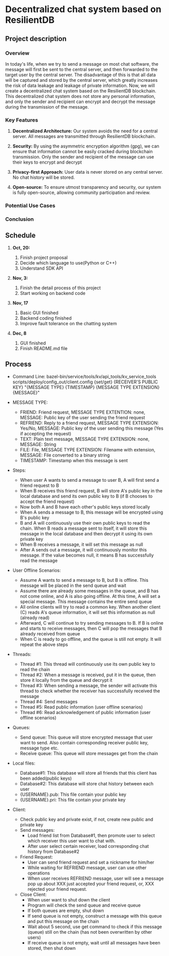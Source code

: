 # Decentralized chat system based on ResilientDB
## Project description
### Overview
In today's life, when we try to send a message on most chat software,
the message will first be sent to the central server, 
and then forwarded to the target user by the central server. 
The disadvantage of this is that all data will be captured and stored by the central server, 
which greatly increases the risk of data leakage and leakage of private information. 
Now, we will create a decentralized chat system based on the ResilientDB blockchain. 
This decentralized chat system does not store any personal information, 
and only the sender and recipient can encrypt and decrypt the message during the transmission of the message.

### Key Features
1. **Decentralized Architecture:** Our system avoids the need for a central server. 
All messages are transmitted through ResilientDB blockchain.

2. **Security:** By using the asymmetric encryption algorithm (gpg), 
we can ensure that information cannot be easily cracked during blockchain transmission. 
Only the sender and recipient of the message can use their keys to encrypt and decrypt

3. **Privacy-first Approach:** User data is never stored on any central server. No chat history will be stored.

4. **Open-source:** To ensure utmost transparency and security, our system is fully open-source, allowing community participation and review.

### Potential Use Cases
<!-- TODO -->

### Conclusion
<!-- TODO -->

## Schedule

1. **Oct, 20:**
   1. Finish project proposal
   2. Decide which language to use(Python or C++)
   3. Understand SDK API
2. **Nov, 3:**
   1. Finish the detail process of this project
   2. Start working on backend code
3. **Nov, 17**
   1. Basic GUI finished
   2. Backend coding finished
   3. Improve fault tolerance on the chatting system

4. **Dec, 8**
   1. GUI finished
   2. Finish README.md file

## Process
- Command Line:
bazel-bin/service/tools/kv/api_tools/kv_service_tools scripts/deploy/config_out/client.config {set/get} {RECEIVER'S PUBLIC KEY} "{MESSAGE TYPE} {TIMESTAMP} {MESSAGE TYPE EXTENSION} {MESSAGE}"

- MESSAGE TYPE:
  - FRIEND: Friend request, MESSAGE TYPE EXTENTION: none, MESSAGE: Public key of the user sending the friend request
  - REFRIEND: Reply to a friend request, MESSAGE TYPE EXTENSION: Yes/No, MESSAGE: Public key of the user sending this message (Yes if accepting the request)
  - TEXT: Plain text message, MESSAGE TYPE EXTENSION: none, MESSAGE: String
  - FILE: File, MESSAGE TYPE EXTENSION: Filename with extension, MESSAGE: File converted to a binary string
  - TIMESTAMP: Timestamp when this message is sent

- Steps:
  - When user A wants to send a message to user B, A will first send a friend request to B
  - When B receives this friend request, B will store A's public key in the local database and send its own public key to B (if B chooses to accept the friend request)
  - Now both A and B have each other's public keys stored locally
  - When A sends a message to B, this message will be encrypted using B's public key
  - B and A will continuously use their own public keys to read the chain. When B reads a message sent to itself, it will store this message in the local database and then decrypt it using its own private key
  - When B receives a message, it will set this message as null
  - After A sends out a message, it will continuously monitor this message. If the value becomes null, it means B has successfully read the message

- User Offline Scenarios:
  - Assume A wants to send a message to B, but B is offline. This message will be placed in the send queue and wait
  - Assume there are already some messages in the queue, and B has not come online, and A is also going offline. At this time, A will set a special message. This message contains the entire send queue
  - All online clients will try to read a common key. When another client (C) reads A's queue information, it will set this information as null (already read)
  - Afterward, C will continue to try sending messages to B. If B is online and starts to receive messages, then C will pop the messages that B already received from queue
  - When C is ready to go offline, and the queue is still not empty. It will repeat the above steps

- Threads:
  - Thread #1: This thread will continuously use its own public key to read the chain
  - Thread #2: When a message is received, put it in the queue, then store it locally from the queue and decrypt it
  - Thread #3: When sending a message, the sender will activate this thread to check whether the receiver has successfully received the message
  - Thread #4: Send messages
  - Thread #5: Read public information (user offline scenarios)
  - Thread #6: Read acknowledgement of public information (user offline scenarios)

- Queues:
  - Send queue: This queue will store encrypted message that user want to send. Also contain corresponding receiver public key, message type etc. 
  - Receive queue: This queue will store messages get from the chain

- Local files:
  - Database#1: This database will store all friends that this client has been added(public keys)
  - Database#2: This database will store chat history between each user
  - {USERNAME}.pub: This file contain your public key
  - {USERNAME}.pri: This file contain your private key

- Client:
  - Check public key and private exist, if not, create new public and private key
  - Send messages:
    - Load friend list from Database#1, then promote user to select which receiver this user want to chat with.
    - After user select certain receiver, load corresponding chat history from Database#2
  - Friend Request:
    - User can send friend request and set a nickname for him/her
    - While waiting for REFRIEND message, user can use other operations
    - When user receives REFRIEND message, user will see a message pop up about XXX just accepted your friend request, or, XXX rejected your friend request.
  - Close Client:
    - When user want to shut down the client
    - Program will check the send queue and receive queue
    - If both queues are empty, shut down
    - If send queue is not empty, construct a message with this queue and put this message on the chain
    - Wait about 5 second, use get command to check if this message (queue) still on the chain (has not been overwritten by other users)
    - If receive queue is not empty, wait until all messages have been stored, then shut down


